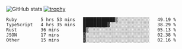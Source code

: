 ![GitHub stats](https://github-readme-stats.vercel.app/api?username=ksk001100&show_icons=true&theme=tokyonight)
[![trophy](https://github-profile-trophy.vercel.app/?username=ksk001100&theme=onedark)](https://github.com/ryo-ma/github-profile-trophy)

<!--START_SECTION:waka-->

```text
Ruby         5 hrs 53 mins   ████████████▒░░░░░░░░░░░░   49.19 %
TypeScript   4 hrs 35 mins   █████████▓░░░░░░░░░░░░░░░   38.29 %
Rust         36 mins         █▒░░░░░░░░░░░░░░░░░░░░░░░   05.13 %
JSON         17 mins         ▓░░░░░░░░░░░░░░░░░░░░░░░░   02.38 %
Other        15 mins         ▓░░░░░░░░░░░░░░░░░░░░░░░░   02.16 %
```

<!--END_SECTION:waka-->
